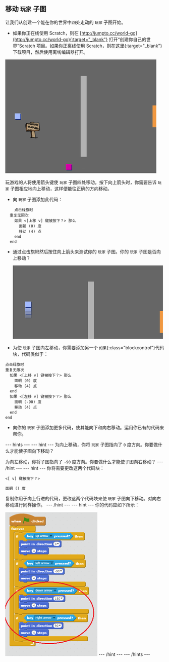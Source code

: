 ## 移动 `玩家` 子图

让我们从创建一个能在你的世界中四处走动的 `玩家` 子图开始。

+ 如果你正在线使用 Scratch，则在 [http://jumpto.cc/world-go](http://jumpto.cc/world-go){:target="_blank"} 打开“创建你自己的世界”Scratch 项目。如果你正离线使用 Scratch，则在[这里](http://jumpto.cc/world-get){:target="_blank"}下载项目，然后使用离线编辑器打开。  

![screenshot](images/world-starter.png)

玩游戏的人将使用箭头键使 `玩家` 子图四处移动。按下向上箭头时，你需要告诉 `玩家` 子图相应地向上移动，这样便能往正确的方向移动。

+ 向 `玩家` 子图添加此代码：

```blocks
	点击绿旗时
  重复无限次 
    如果 <[上移 v] 键被按下？> 那么 
      面朝 (0) 度
      移动 (4) 点
    end
  end
```

+ 通过点击旗帜然后按住向上箭头来测试你的 `玩家` 子图。你的 `玩家` 子图是否向上移动？

	![screenshot](images/world-up.png)

+ 为使 `玩家` 子图向左移动，你需要添加另一个 `如果`{:class="blockcontrol"}代码块，代码类似于：

```blocks
点击绿旗时
重复无限次 
  如果 <[上移 v] 键被按下？> 那么 
    面朝 (0) 度
    移动 (4) 点
  end
  如果 <[左移 v] 键被按下？> 那么 
    面朝 (-90) 度
    移动 (4) 点
  end
end
```

+ 向你的 `玩家` 子图添加更多代码，使其能向下和向右移动。运用你已有的代码来帮你。

--- hints ---
--- hint ---
为向上移动，你将 `玩家` 子图指向了 `0` 度方向。你要做什么才能使子图向下移动？

为向左移动，你将子图指向了 `-90` 度方向。你要做什么才能使子图向右移动？
--- /hint ---
--- hint ---
你将需要更改这两个代码块：
```blocks
<[ v] 键被按下？>
```
```blocks
面朝 () 度
```

复制你用于向上行进的代码，更改这两个代码块来使 `玩家` 子图向下移动。对向右移动进行同样操作。
--- /hint ---
--- hint ---
你的代码应如下所示：

![Moving down and right](images/finished-move-down-right.png)
--- /hint ---
--- /hints ---
